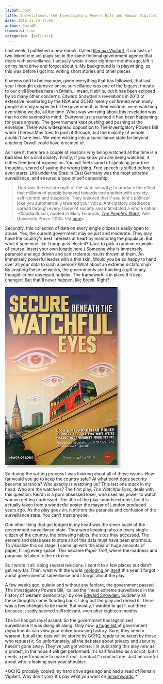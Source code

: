 ```yaml
---  
layout: post  
title: Surveillance, the Investigatory Powers Bill and Remain Vigilant  
date: 2016-11-29 17:08  
author: DavidRL  
comments: true  
categories: [politics]  
---  
```

Last week, I published a new ebook. Called <a href="/remain-vigilant/">*Remain Vigilant*,</a> it consists of two linked one act plays set in the same fictional government agency that deals with surveillance. I actually wrote it over eighteen months ago, left it on my hard drive and forgot about it. My background is in playwriting, so this was before I got into writing short stories and other pieces.  
<!--more-->  

It seems odd to believe now, given everything that has followed, that last year I thought extensive online surveillance was one of the biggest threats to our civil liberties here in Britain. I mean, it still is, but it has been eclipsed by so many other concerns. Edward Snowden's revelations in 2013 of extensive monitoring by the NSA and GCHQ merely confirmed what many people already suspected. The government, in their wisdom, were watching everything we do, all the time. What was worrying about this revelation was that no one seemed to mind.  Everyone just assumed it had been happening for years anyway. The governement kept pushing and pushing at the envelope. There was widespread opposition to The investigatory Powers Bill when Theresa May tried to push it through, but the majority of people couldn't care less. We were walking into a surveillance state far beyond anything Orwell could have dreamed of.  

As I see it, there are a couple of reasons why being watched all the time is a bad idea for a civil society. Firstly, if you know you are being watched, it stifles freedom of expression. You will feel scared of speaking your true thoughts, scared of saying the wrong thing. Free speech is stifled before it even starts. Life under the Stasi in East Germany was the most extreme surveillance, and ensured a type of self censorship:  

> That was the real strength of the state security; to produce the effect that millions of people behaved towards one another with anxiety, self-control and suspicion. They ensured that if you told a political joke you automatically lowered your voice. Anticipatory obedience spread through every sinew of society and intimidated a whole nation  
-Claudia Rusch, quoted in Mary Fulbrook, <a href="http://www.amazon.co.uk/Peoples-State-German-Society-Honecker/dp/0300144245/ref=sr_1_6?s=books&amp;ie=UTF8&amp;qid=1309974021&amp;sr=1-6">*The People’s State*,</a> Yale University Press: 2005. Via <a href="https://thevieweast.wordpress.com/2011/07/17/living-with-the-enemy-informing-the-stasi/">here</a>>  

Secondly, this collection of data on every single citizen is easily open to abuse. Yes, the current government may be just and moderate. They may have the country's best interests at heart by monitoring the populace. But what if someone like Trump gets elected? (Just to pick a random example of course. Insert your own lunatic here.) Someone who is immensely paranoid and ego driven and can't tolerate insults thrown at them. An immensely powerful leader with a thin skin. Would you be so happy to hand over all your data to such a person? What about an extreme dictatorship? By creating these networks, the governments are handing a gift to any thought-crime obsessed nutjobs. The framework is in place if it ever changed. But that'll never happen, like Brexit. Right?  

<img src="/assets/images/articles/secure.jpg" alt="I swear this is real." class="small"><br />
So during the writing process I was thinking about all of these issues. How far would you go to keep the country safe? At what point does security become paranoia? Who exactly is watching us? This last one stuck in my head. Who are the watchers? The first play, *The Watchful Eyes*, deals with this question. Keiran is a porn obsessed loser, who uses his power to watch women getting undressed. The title of the play sounds extreme, but it is actually taken from a wonderful poster the mayor of London produced years ago. As the play goes on, it mirrors the paranoia and confusion of the surveillance state. You can't trust anyone.  

One other thing that got lodged in my head was the sheer scale of the government surveillance state. They were keeping tabs on every single citizen of the country, the browsing habits, the sites they accessed. The servers and databases to store all of this data must have been enormous. To visualize this on stage, I came up with the idea of huge amounts of paper, filling every space. This became *Paper Trail*, where the madness and paranoia is taken to the extreme.  

So I wrote it all, doing several revisions. I sent it to a few places but didn't get very far. Then, what with the world <a href="/brexit-and-the-story-we-have-been-told/">imploding </a>on <a href="/what-does-it-matter/">itself</a> this year, I forgot about governmental surveillance and I forgot about the play.  

A few weeks ago, quietly and without any fanfare, the government passed The Investigatory Powers Bill,  called the "most extreme surveillance in the history of western democracy." by one <a href="https://www.theguardian.com/world/2016/nov/19/extreme-surveillance-becomes-uk-law-with-barely-a-whimper">Edward Snowden.</a> Suddenly all these thoughts came flooding back. I dug out the play and reread it. There was a few changes to be made. But mostly, I wanted to get it out there because it sadly seemed still relevant, even after eighteen months.  

The bill has got royal assent. So the government has legitimised surveillance it was doing all along. Only now, <a href="http://www.independent.co.uk/life-style/gadgets-and-tech/news/investigatory-powers-bill-act-snoopers-charter-browsing-history-what-does-it-mean-a7436251.html">a huge list </a>of government departments can view your entire browsing history. Sure, they need a warrant, but all the data will be stored by GCHQ, ready to be taken by those who request it. So unfortunately, all the debates about privacy and security haven't gone away. They've just got worse. I'm publishing this play now as a protest, in the hope it will get performed. It's half finished as a script, but it needs a performance to make it real. /contact/">contact me.</a> Just be careful about who is looking over your shoulder.  

*GCHQ probably copied my hard drive ages ago and had a read of Remain Vigilant. Why don't you? It's pay what you want on <a href="https://www.smashwords.com/books/view/684276">Smashwords.</a> *  
